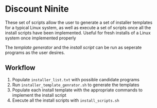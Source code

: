 # Discount Ninite 

These set of scripts allow the user to generate a set of installer templates for a typical Linux system, as well as execute a set of scripts once all the install scripts have been implemented. Useful for fresh installs of a Linux system once implemented properly

The *template generator* and the *install script* can be run as seperate programs as the user desires.

## Workflow
1. Populate `installer_list.txt` with possible candidate programs
2. Run `installer_template_genrator.sh` to generate the templates
3. Populate each install template with the appropriate commands to implement the install script
4. Execute all the install scripts with `install_scripts.sh`

